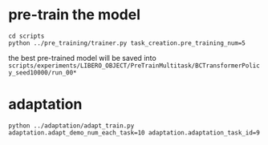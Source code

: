 # pre-train the model
```
cd scripts
python ../pre_training/trainer.py task_creation.pre_training_num=5
```

the best pre-trained model will be saved into `scripts/experiments/LIBERO_OBJECT/PreTrainMultitask/BCTransformerPolicy_seed10000/run_00*`

# adaptation

`python ../adaptation/adapt_train.py adaptation.adapt_demo_num_each_task=10 adaptation.adaptation_task_id=9`